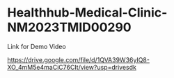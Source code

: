 # Healthhub-Medical-Clinic-NM2023TMID00290

Link for Demo Video

https://drive.google.com/file/d/1QVA39W36yIQ8-XO_4mM5e4maCiC76CIt/view?usp=drivesdk

